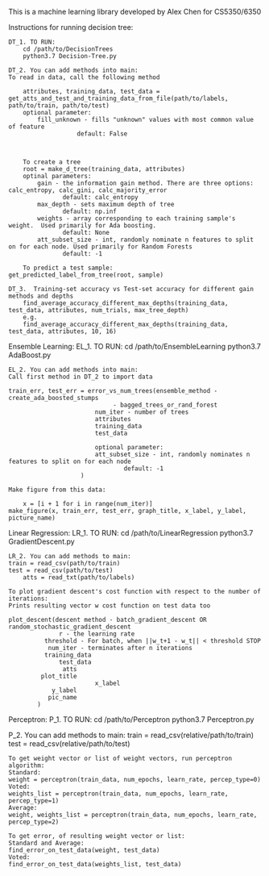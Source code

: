 This is a machine learning library developed by Alex Chen for CS5350/6350

Instructions for running decision tree:
    
    DT_1. TO RUN:
        cd /path/to/DecisionTrees
        python3.7 Decision-Tree.py
        
    DT_2. You can add methods into main:
	To read in data, call the following method
        
        attributes, training_data, test_data = get_atts_and_test_and_training_data_from_file(path/to/labels, path/to/train, path/to/test)
		optional parameter: 
			fill_unknown - fills "unknown" values with most common value of feature
				       default: False
	
	

        To create a tree
        root = make_d_tree(training_data, attributes)
		optinal parameters:
			gain - the information gain method. There are three options: calc_entropy, calc_gini, calc_majority_error
			       default: calc_entropy
			max_depth - sets maximum depth of tree
			       default: np.inf
			weights - array corresponding to each training sample's weight.  Used primarily for Ada boosting.
			       default: None 
			att_subset_size - int, randomly nominate n features to split on for each node. Used primarily for Random Forests 
			       default: -1
        
        To predict a test sample:
	get_predicted_label_from_tree(root, sample)

    DT_3.  Training-set accuracy vs Test-set accuracy for different gain methods and depths 
        find_average_accuracy_different_max_depths(training_data, test_data, attributes, num_trials, max_tree_depth)
        e.g.
        find_average_accuracy_different_max_depths(training_data, test_data, attributes, 10, 16)

Ensemble Learning:
    EL_1. TO RUN:
        cd /path/to/EnsembleLearning
        python3.7 AdaBoost.py

    EL_2. You can add methods into main:
	Call first method in DT_2 to import data
	
	train_err, test_err = error_vs_num_trees(ensemble_method - create_ada_boosted_stumps
					   			 - bagged_trees_or_rand_forest
			   				num_iter - number of trees
			   				attributes
			   				training_data
			   				test_data
			   
			   				optional parameter:
							att_subset_size - int, randomly nominates n features to split on for each node
									default: -1
						)

	Make figure from this data:
	
		x = [i + 1 for i in range(num_iter)]
	make_figure(x, train_err, test_err, graph_title, x_label, y_label, picture_name)


Linear Regression:
    LR_1. TO RUN:
	cd /path/to/LinearRegression
	python3.7 GradientDescent.py

    LR_2. You can add methods to main:
	train = read_csv(path/to/train)
	test = read_csv(path/to/test)
    	atts = read_txt(path/to/labels)
	
	To plot gradient descent's cost function with respect to the number of iterations:
	Prints resulting vector w cost function on test data too

	plot_descent(descent method - batch_gradient_descent OR random_stochastic_gradient_descent
				  r - the learning rate
			  threshold - For batch, when ||w_t+1 - w_t|| < threshold STOP
			   num_iter - terminates after n iterations
		      training_data
		          test_data
			       atts
			 plot_title
                            x_label
			    y_label
			   pic_name
		    )

Perceptron:
   P_1. TO RUN:
	cd /path/to/Perceptron
	python3.7 Perceptron.py

   P_2. You can add methods to main:
	train = read_csv(relative/path/to/train)
	test = read_csv(relative/path/to/test)
	
	To get weight vector or list of weight vectors, run perceptron algorithm:
	Standard:
	weight = perceptron(train_data, num_epochs, learn_rate, percep_type=0)
	Voted:
	weights_list = perceptron(train_data, num_epochs, learn_rate, percep_type=1)
	Average:
	weight, weights_list = perceptron(train_data, num_epochs, learn_rate, percep_type=2)

	To get error, of resulting weight vector or list:
	Standard and Average:
	find_error_on_test_data(weight, test_data)
	Voted:
	find_error_on_test_data(weights_list, test_data)
	
            
        
